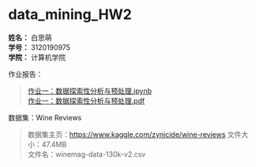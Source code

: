 # data_mining_HW2

**姓名：** 白思萌  
**学号：** 3120190975  
**学院：** 计算机学院

作业报告：  
>[作业一：数据探索性分析与预处理.ipynb](https://github.com/BaiSimeng0714/data_mining_HW1/blob/master/%E4%BD%9C%E4%B8%9A%E4%B8%80%EF%BC%9A%E6%95%B0%E6%8D%AE%E6%8E%A2%E7%B4%A2%E6%80%A7%E5%88%86%E6%9E%90%E4%B8%8E%E9%A2%84%E5%A4%84%E7%90%86.ipynb)  
>[作业一：数据探索性分析与预处理.pdf](https://github.com/BaiSimeng0714/data_mining_HW1/blob/master/%E4%BD%9C%E4%B8%9A%E4%B8%80%EF%BC%9A%E6%95%B0%E6%8D%AE%E6%8E%A2%E7%B4%A2%E6%80%A7%E5%88%86%E6%9E%90%E4%B8%8E%E9%A2%84%E5%A4%84%E7%90%86.pdf)

数据集：Wine Reviews  
>数据集主页：https://www.kaggle.com/zynicide/wine-reviews
>文件大小：47.4MB  
>文件名：winemag-data-130k-v2.csv
